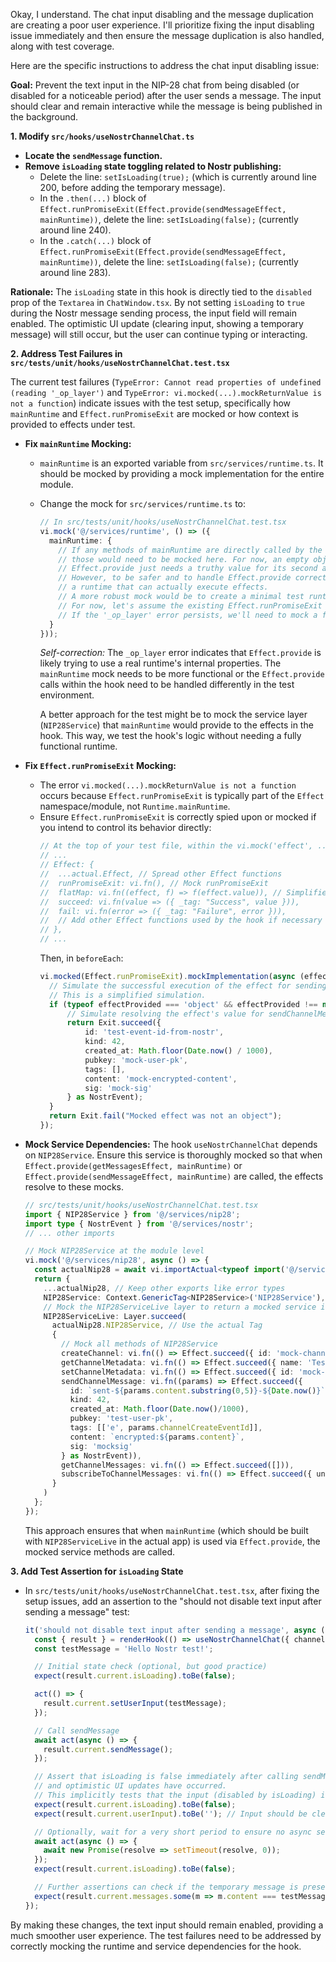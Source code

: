 Okay, I understand. The chat input disabling and the message duplication are creating a poor user experience. I'll prioritize fixing the input disabling issue immediately and then ensure the message duplication is also handled, along with test coverage.

Here are the specific instructions to address the chat input disabling issue:

**Goal:** Prevent the text input in the NIP-28 chat from being disabled (or disabled for a noticeable period) after the user sends a message. The input should clear and remain interactive while the message is being published in the background.

**1. Modify `src/hooks/useNostrChannelChat.ts`**

   *   **Locate the `sendMessage` function.**
   *   **Remove `isLoading` state toggling related to Nostr publishing:**
        *   Delete the line: `setIsLoading(true);` (which is currently around line 200, before adding the temporary message).
        *   In the `.then(...)` block of `Effect.runPromiseExit(Effect.provide(sendMessageEffect, mainRuntime))`, delete the line: `setIsLoading(false);` (currently around line 240).
        *   In the `.catch(...)` block of `Effect.runPromiseExit(Effect.provide(sendMessageEffect, mainRuntime))`, delete the line: `setIsLoading(false);` (currently around line 283).

   **Rationale:**
   The `isLoading` state in this hook is directly tied to the `disabled` prop of the `Textarea` in `ChatWindow.tsx`. By not setting `isLoading` to `true` during the Nostr message sending process, the input field will remain enabled. The optimistic UI update (clearing input, showing a temporary message) will still occur, but the user can continue typing or interacting.

**2. Address Test Failures in `src/tests/unit/hooks/useNostrChannelChat.test.tsx`**

   The current test failures (`TypeError: Cannot read properties of undefined (reading '_op_layer')` and `TypeError: vi.mocked(...).mockReturnValue is not a function`) indicate issues with the test setup, specifically how `mainRuntime` and `Effect.runPromiseExit` are mocked or how context is provided to effects under test.

   *   **Fix `mainRuntime` Mocking:**
        *   `mainRuntime` is an exported variable from `src/services/runtime.ts`. It should be mocked by providing a mock implementation for the entire module.
        *   Change the mock for `src/services/runtime.ts` to:
            ```typescript
            // In src/tests/unit/hooks/useNostrChannelChat.test.tsx
            vi.mock('@/services/runtime', () => ({
              mainRuntime: {
                // If any methods of mainRuntime are directly called by the hook (they aren't currently),
                // those would need to be mocked here. For now, an empty object might suffice if
                // Effect.provide just needs a truthy value for its second argument.
                // However, to be safer and to handle Effect.provide correctly, we need
                // a runtime that can actually execute effects.
                // A more robust mock would be to create a minimal test runtime.
                // For now, let's assume the existing Effect.runPromiseExit mock will handle execution.
                // If the '_op_layer' error persists, we'll need to mock a functional runtime here.
              }
            }));
            ```
            *Self-correction:* The `_op_layer` error indicates that `Effect.provide` is likely trying to use a real runtime's internal properties. The `mainRuntime` mock needs to be more functional or the `Effect.provide` calls within the hook need to be handled differently in the test environment.

            A better approach for the test might be to mock the service layer (`NIP28Service`) that `mainRuntime` would provide to the effects in the hook. This way, we test the hook's logic without needing a fully functional runtime.

   *   **Fix `Effect.runPromiseExit` Mocking:**
        *   The error `vi.mocked(...).mockReturnValue is not a function` occurs because `Effect.runPromiseExit` is typically part of the `Effect` namespace/module, not `Runtime.mainRuntime`.
        *   Ensure `Effect.runPromiseExit` is correctly spied upon or mocked if you intend to control its behavior directly:
            ```typescript
            // At the top of your test file, within the vi.mock('effect', ...) block:
            // ...
            // Effect: {
            //  ...actual.Effect, // Spread other Effect functions
            //  runPromiseExit: vi.fn(), // Mock runPromiseExit
            //  flatMap: vi.fn((effect, f) => f(effect.value)), // Simplified mock for flatMap
            //  succeed: vi.fn(value => ({ _tag: "Success", value })),
            //  fail: vi.fn(error => ({ _tag: "Failure", error })),
            //  // Add other Effect functions used by the hook if necessary
            // },
            // ...
            ```
            Then, in `beforeEach`:
            ```typescript
            vi.mocked(Effect.runPromiseExit).mockImplementation(async (effectProvided) => {
              // Simulate the successful execution of the effect for sending a message
              // This is a simplified simulation.
              if (typeof effectProvided === 'object' && effectProvided !== null) {
                  // Simulate resolving the effect's value for sendChannelMessage
                  return Exit.succeed({
                      id: 'test-event-id-from-nostr',
                      kind: 42,
                      created_at: Math.floor(Date.now() / 1000),
                      pubkey: 'mock-user-pk',
                      tags: [],
                      content: 'mock-encrypted-content',
                      sig: 'mock-sig'
                  } as NostrEvent);
              }
              return Exit.fail("Mocked effect was not an object");
            });
            ```

   *   **Mock Service Dependencies:**
        The hook `useNostrChannelChat` depends on `NIP28Service`. Ensure this service is thoroughly mocked so that when `Effect.provide(getMessagesEffect, mainRuntime)` or `Effect.provide(sendMessageEffect, mainRuntime)` are called, the effects resolve to these mocks.

        ```typescript
        // src/tests/unit/hooks/useNostrChannelChat.test.tsx
        import { NIP28Service } from '@/services/nip28';
        import type { NostrEvent } from '@/services/nostr';
        // ... other imports

        // Mock NIP28Service at the module level
        vi.mock('@/services/nip28', async () => {
          const actualNip28 = await vi.importActual<typeof import('@/services/nip28')>('@/services/nip28');
          return {
            ...actualNip28, // Keep other exports like error types
            NIP28Service: Context.GenericTag<NIP28Service>('NIP28Service'), // Ensure the Tag is correctly exported
            // Mock the NIP28ServiceLive layer to return a mocked service instance
            NIP28ServiceLive: Layer.succeed(
              actualNip28.NIP28Service, // Use the actual Tag
              {
                // Mock all methods of NIP28Service
                createChannel: vi.fn(() => Effect.succeed({ id: 'mock-channel-event' } as NostrEvent)),
                getChannelMetadata: vi.fn(() => Effect.succeed({ name: 'Test Channel', creatorPk: 'creator-pk', event_id: 'channel-id', about: '', picture: '' })),
                setChannelMetadata: vi.fn(() => Effect.succeed({ id: 'mock-metadata-event' } as NostrEvent)),
                sendChannelMessage: vi.fn((params) => Effect.succeed({
                  id: `sent-${params.content.substring(0,5)}-${Date.now()}`,
                  kind: 42,
                  created_at: Math.floor(Date.now()/1000),
                  pubkey: 'test-user-pk',
                  tags: [['e', params.channelCreateEventId]],
                  content: `encrypted:${params.content}`,
                  sig: 'mocksig'
                } as NostrEvent)),
                getChannelMessages: vi.fn(() => Effect.succeed([])),
                subscribeToChannelMessages: vi.fn(() => Effect.succeed({ unsub: vi.fn() })),
              }
            )
          };
        });
        ```
        This approach ensures that when `mainRuntime` (which should be built with `NIP28ServiceLive` in the actual app) is used via `Effect.provide`, the mocked service methods are called.

**3. Add Test Assertion for `isLoading` State**

   *   In `src/tests/unit/hooks/useNostrChannelChat.test.tsx`, after fixing the setup issues, add an assertion to the "should not disable text input after sending a message" test:
        ```typescript
        it('should not disable text input after sending a message', async () => {
          const { result } = renderHook(() => useNostrChannelChat({ channelId }));
          const testMessage = 'Hello Nostr test!';

          // Initial state check (optional, but good practice)
          expect(result.current.isLoading).toBe(false);

          act(() => {
            result.current.setUserInput(testMessage);
          });

          // Call sendMessage
          await act(async () => {
            result.current.sendMessage();
          });

          // Assert that isLoading is false immediately after calling sendMessage
          // and optimistic UI updates have occurred.
          // This implicitly tests that the input (disabled by isLoading) is not disabled.
          expect(result.current.isLoading).toBe(false);
          expect(result.current.userInput).toBe(''); // Input should be cleared

          // Optionally, wait for a very short period to ensure no async setIsLoading(true) happens
          await act(async () => {
            await new Promise(resolve => setTimeout(resolve, 0));
          });
          expect(result.current.isLoading).toBe(false);

          // Further assertions can check if the temporary message is present
          expect(result.current.messages.some(m => m.content === testMessage && m.id.startsWith('temp-'))).toBe(true);
        });
        ```

By making these changes, the text input should remain enabled, providing a much smoother user experience. The test failures need to be addressed by correctly mocking the runtime and service dependencies for the hook.
